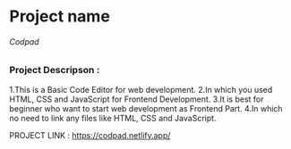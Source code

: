 <h1>Project name</h1>
<h6>Codpad</h6>
<h3>Project Descripson : </h3>
<p>1.This is a Basic Code Editor for web development.
2.In which you used HTML, CSS and JavaScript for Frontend Development.
3.It is best for beginner who want to start web development as Frontend Part.
4.In which no need to link any files like HTML, CSS and JavaScript.
</p>

PROJECT LINK : https://codpad.netlify.app/
 
 
